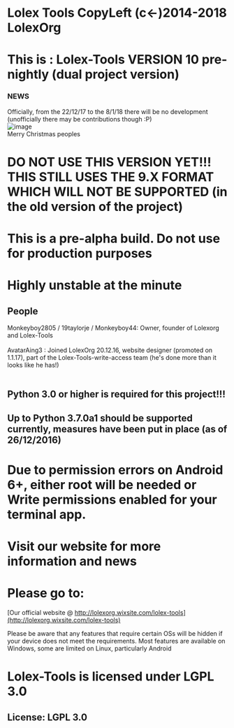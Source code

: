 # Lolex Tools CopyLeft (c<-)2014-2018 LolexOrg
# This is : Lolex-Tools VERSION 10 pre-nightly (dual project version)
### NEWS
Officially, from the 22/12/17 to the 8/1/18 there will be no development (unofficially there may be contributions though :P)<br>
![image](https://user-images.githubusercontent.com/20478546/34163974-3215e4bc-e4d0-11e7-9366-fe082ebbb289.png)
<br> Merry Christmas peoples

# DO NOT USE THIS VERSION YET!!! THIS STILL USES THE 9.X FORMAT WHICH WILL NOT BE SUPPORTED (in the old version of the project)
# This is a pre-alpha build. Do not use for production purposes
# Highly unstable at the minute
## People
Monkeyboy2805 / 19taylorje / Monkeyboy44: Owner, founder of Lolexorg and Lolex-Tools<br><br>
AvatarAing3 : Joined LolexOrg 20.12.16, website designer (promoted on 1.1.17), part of the Lolex-Tools-write-access team (he's done more than it looks like he has!)<br><br>
## Python 3.0 or higher is required for this project!!! 
## Up to Python 3.7.0a1 should be supported currently, measures have been put in place (as of 26/12/2016)
# Due to permission errors on Android 6+, either root will be needed or Write permissions enabled for your terminal app.
# Visit our website for more information and news
# Please go to:
[Our official website @ http://lolexorg.wixsite.com/lolex-tools](http://lolexorg.wixsite.com/lolex-tools)

Please be aware that any features that require certain OSs will be hidden if your device does not meet the requirements. Most features are available on Windows, some are limited on Linux, particularly Android
# Lolex-Tools is licensed under LGPL 3.0
## License: LGPL 3.0
